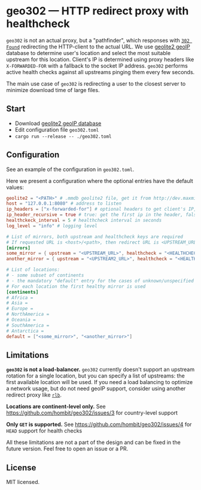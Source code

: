 # geo302 — HTTP redirect proxy with healthcheck

`geo302` is not an actual proxy, but a "pathfinder", which responses with [`302 Found`](https://developer.mozilla.org/en-US/docs/Web/HTTP/Status/302) redirecting the HTTP-client to the actual URL.
We use [geolite2 geoIP](https://dev.maxmind.com/geoip/geolite2-free-geolocation-data) database to determine user's location and select the most suitable upstream for this location.
Client's IP is determined using proxy headers like `X-FORWARDED-FOR` with a fallback to the socket IP address.
`geo302` performs active health checks against all upstreams pinging them every few seconds.

The main use case of `geo302` is redirecting a user to the closest server to minimize download time of large files.

## Start

- Download [geolite2 geoIP database](https://dev.maxmind.com/geoip/geolite2-free-geolocation-data)
- Edit configuration file `geo302.toml`
- `cargo run --release -- ./geo302.toml`

## Configuration

See an example of the configuration in `geo302.toml`.

Here we present a configuration where the optional entries have the default values:

```toml
geolite2 = "<PATH>" # .mmdb geolite2 file, get it from http://dev.maxmind.com
host = "127.0.0.1:8080" # address to listen
ip_headers = ["x-forwarded-for"] # optional headers to get client's IP, the first available is used
ip_header_recursive = true # true: get the first ip in the header, false: get the last one
healthckeck_interval = 5 # healthcheck interval in seconds
log_level = "info" # logging level

# List of mirrors, both upstream and healthcheck keys are required
# If requested URL is <host>/<path>, then redirect URL is <UPSTREAM_URL>/<path>
[mirrors]
some_mirror = { upstream = "<UPSTREAM_URL>", healthcheck = "<HEALTHCHECK_URL>" }
another_mirror = { upstream = "<UPSTREAM2_URL>", healthcheck = "<HEALTHCHECK2_URL>" }

# List of locations:
# - some subset of continents
# - the mandatory "default" entry for the cases of unknown/unspecified client location
# For each location the first healthy mirror is used
[continents]
# Africa = 
# Asia = 
# Europe = 
# NorthAmerica = 
# Oceania = 
# SouthAmerica = 
# Antarctica = 
default = ["<some_mirror>", "<another_mirror>"]

```

## Limitations

**`geo302` is not a load-balancer.** `geo302` currently doesn't support an upstream rotation for a single location, but you can specify a list of upstreams: the first available location will be used.
If you need a load balancing to optimize a network usage, but do not need geoIP support, consider using another redirect proxy like [`rlb`](https://github.com/umputun/rlb).

**Locations are continent-level only.** See https://github.com/hombit/geo302/issues/3 for country-level support

**Only `GET` is supported.** See https://github.com/hombit/geo302/issues/4 for `HEAD` support for health checks

All these limitations are not a part of the design and can be fixed in the future version. Feel free to open an issue or a PR.

## License

MIT licensed.